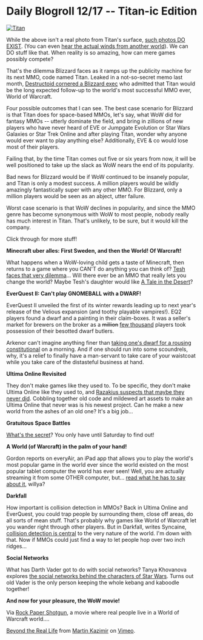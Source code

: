 # Daily Blogroll 12/17 -- Titan-ic Edition

[![](http://westkarana.com/wp-content/uploads/2010/12/titan.png "Titan")](http://westkarana.com/wp-content/uploads/2010/12/titan.png)

While the above isn't a real photo from Titan's surface, [such photos DO EXIST](http://science.nasa.gov/science-news/science-at-nasa/2005/16jan_titan/). (You can even [hear the actual winds from another world](http://www.esa.int/SPECIALS/Cassini-Huygens/SEM85Q71Y3E_1.html)). We can DO stuff like that. When reality is so amazing, how can mere games possibly compete?

That's the dilemma Blizzard faces as it ramps up the publicity machine for its next MMO, code named Titan. Leaked in a not-so-secret memo last month, [Destructoid cornered a Blizzard exec](http://www.destructoid.com/vgas-interviews-mortal-kombat-and-blizzard-189714.phtml) who admitted that Titan would be the long expected follow-up to the world's most successful MMO ever, World of Warcraft.

Four possible outcomes that I can see. The best case scenario for Blizzard is that Titan does for space-based MMOs, let's say, what WoW did for fantasy MMOs -- utterly dominate the field, and bring in zillions of new players who have never heard of EVE or Jumpgate Evolution or Star Wars Galaxies or Star Trek Online and after playing Titan, wonder why anyone would ever want to play anything else? Additionally, EVE & co would lose most of their players.

Failing that, by the time Titan comes out five or six years from now, it will be well positioned to take up the slack as WoW nears the end of its popularity.

Bad news for Blizzard would be if WoW continued to be insanely popular, and Titan is only a modest success. A million players would be wildly amazingly fantastically super with any other MMO. For Blizzard, only a million players would be seen as an abject, utter failure.

Worst case scenario is that WoW declines in popularity, and since the MMO genre has become synonymous with WoW to most people, nobody really has much interest in Titan. That's unlikely, to be sure, but it would kill the company.

Click through for more stuff!


**Minecraft uber alles: First Sweden, and then the World! Of Warcraft!**

What happens when a WoW-loving child gets a taste of Minecraft, then returns to a game where you CAN'T do anything you can think of? [Tesh faces that very dilemma](http://tishtoshtesh.wordpress.com/2010/12/16/how-minecraft-ruined-world-of-warcraft/)... Will there ever be an MMO that really lets you change the world? Maybe Tesh's daughter would like [A Tale in the Desert](http://www.atitd.com/)?

**EverQuest II: Can't play GNOMEBALL with a DWARF!**

EverQuest II unveiled the first of its winter rewards leading up to next year's release of the Velious expansion (and toothy playable vampires!). EQ2 players found a dwarf and a painting in their claim-boxes. It was a seller's market for brewers on the broker as a ~~million~~ [few thousand](http://simple-n-complex.blogspot.com/2010/03/xfire-game.html) players took possession of their besotted dwarf butlers. 

Arkenor can't imagine anything finer than [taking one's dwarf for a rousing constitutional](http://www.arksark.org/blog/4443/eq2-cometh-the-hour-cometh-the-butler/) on a morning. And if one should run into some scoundrels, why, it's a relief to finally have a man-servant to take care of your waistcoat while you take care of the distasteful business at hand.

**Ultima Online Revisited**

They don't make games like they used to. To be specific, they don't make Ultima Online like they used to, and [Razakius suspects that maybe they never did](http://razakius.com/uncategorized/re-creating-uo/). Cobbling together old code and mildewed art assets to make an Ultima Online that never was is his newest project. Can he make a new world from the ashes of an old one? It's a big job...

**Gratuitous Space Battles**

[What's the secret](http://positech.co.uk/cliffsblog/?p=960)? You only have until Saturday to find out!

**A World (of Warcraft) in the palm of your hand!**

Gordon reports on everyAir, an iPad app that allows you to play the world's most popular game in the world ever since the world existed on the most popular tablet computer the world has ever seen! Well, you are actually streaming it from some OTHER computer, but... [read what he has to say about it](http://blog.weflyspitfires.com/2010/12/14/wow-on-the-ipad/), willya?

**Darkfall**

How important is collision detection in MMOs? Back in Ultima Online and EverQuest, you could trap people by surrounding them, close off areas, do all sorts of mean stuff. That's probably why games like World of Warcraft let you wander right through other players. But in Darkfall, writes Syncaine, [collision detection is central](http://syncaine.wordpress.com/2010/12/14/collision-detection-revisited/) to the very nature of the world. I'm down with that. Now if MMOs could just find a way to let people hop over two inch ridges...

**Social Networks**

What has Darth Vader got to do with social networks? Tanya Khovanova explores [the social networks behind the characters of Star Wars](http://blog.tanyakhovanova.com/?p=289). Turns out old Vader is the only person keeping the whole kebang and kaboodle together!

**And now for your pleasure, the WoW movie!**

Via [Rock Paper Shotgun](http://www.rockpapershotgun.com/2010/12/16/world-of-cor-craft/), a movie where real people live in a World of Warcraft world....

[Beyond the Real Life](http://vimeo.com/17703196) from [Martin Kazimir](http://vimeo.com/user5453314) on [Vimeo](http://vimeo.com).



